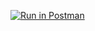 

[![Run in Postman](https://run.pstmn.io/button.svg)](https://app.getpostman.com/run-collection/21e5c2d41f1663458dad?action=collection%2Fimport#?env%5BCSCI3816_HW0%5D=W10=)
